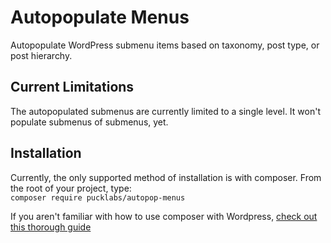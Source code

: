 # Autopopulate Menus
Autopopulate WordPress submenu items based on taxonomy, post type, or post hierarchy.

## Current Limitations
The autopopulated submenus are currently limited to a single level. It won't populate submenus of submenus, yet.

## Installation
Currently, the only supported method of installation is with composer. From the root of your project, type:  
`composer require pucklabs/autopop-menus`

If you aren't familiar with how to use composer with Wordpress, [ check out this thorough guide ](https://roots.io/using-composer-with-wordpress/) 
